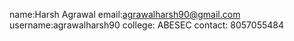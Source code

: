 name:Harsh Agrawal
email:agrawalharsh90@gmail.com
username:agrawalharsh90
college: ABESEC
contact: 8057055484
